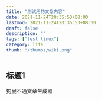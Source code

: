 ```yaml
---
title: "测试用的文章内容"
date: 2021-11-24T20:35:53+08:00
lastmod: 2021-11-24T20:35:53+08:00
draft: false
description: ""
tags: ["test linux"]
category: life 
thumb: "/thumbs/wiki.png"
---
```


## 标题1
狗屁不通文章生成器